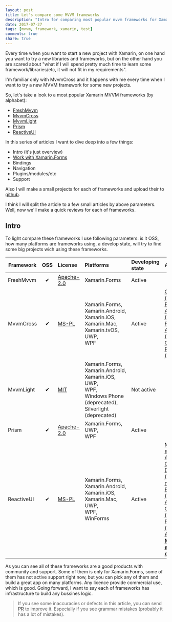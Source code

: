 ```yaml
---
layout: post
title: Let's compare some MVVM frameworks
description: "Intro for comparing most popular mvvm frameworks for Xamarin."
date: 2017-07-27
tags: [mvvm, framework, xamarin, test]
comments: true
share: true
---
```


Every time when you want to start a new project with Xamarin, on one hand you want to try a new libraries and frameworks, but on the other hand you are scared about "what if I will spend pretty much time to learn some framework/libraries/etc, it will not fit in my requirements".

I'm familiar only with MvvmCross and it happens with me every time when I want to try a new MVVM framework for some new projects.

So, let's take a look to a most popular Xamarin MVVM frameworks (by alphabet):

- [FreshMvvm](https://github.com/rid00z/FreshMvvm)
- [MvvmCross](https://github.com/MvvmCross/MvvmCross)
- [MvvmLight](http://www.mvvmlight.net/)
- [Prism](https://github.com/PrismLibrary/Prism)
- [ReactiveUI](https://github.com/reactiveui/ReactiveUI)

In this series of articles I want to dive deep into a few things:

- Intro (it's just overview)
- [Work with Xamarin.Forms](http://g0rdan.com/2017-08-01/Mvvm-frameworks-work-with-Xamarin-forms/)
- Bindings
- Navigation
- Plugins/modules/etc
- Support

Also I will make a small projects for each of frameworks and upload their to [github](https://github.com/g0rdan/MvvmFrameworksTests).

I think I will split the article to a few small articles by above parameters. Well, now we'll make a quick reviews for each of frameworks.

## Intro

To light compare these frameworks I use following parameters: is it OSS, how many platforms are frameworks using, a develop state, will try to find some big projects wich using these frameworks.

| Framework | OSS | License | Platforms | Developing state | Apps |
|-----------|:-------------:|:------|:------|:------|:---|
| FreshMvvm  |  &#10004; | [Apache-2.0](https://github.com/rid00z/FreshMvvm/blob/master/LICENSE) | Xamarin.Forms | Active 
| MvvmCross  |    &#10004;   |   [MS-PL](https://github.com/MvvmCross/MvvmCross/blob/develop/LICENSE)| Xamarin.Forms, <br> Xamarin.Android, <br> Xamarin.iOS, <br> Xamarin.Mac, <br> Xamarin.tvOS, <br> UWP, <br> WPF | Active | [CodeHub (iOS)](http://codehub-app.com/) <br> [Fish Angler (Android)](https://play.google.com/store/apps/details?id=com.fishangler.fishangler&pcampaignid=MKT-Other-global-all-co-prtnr-py-PartBadge-Mar2515-1) <br> [Fish Angler (iOS)](https://itunes.apple.com/us/app/fish-angler-fishing-reports-forecast-logbook/id1073941118?mt=8) <br> [Caledos Runner (Android)](https://play.google.com/store/apps/details?id=com.caledoslab.runner&pcampaignid=MKT-Other-global-all-co-prtnr-py-PartBadge-Mar2515-1)
| MvvmLight  | &#10004; |    [MIT](https://mvvmlight.codeplex.com/license) | Xamarin.Forms, <br> Xamarin.Android, <br> Xamarin.iOS, <br> UWP, <br> WPF, <br> Windows Phone (deprecated), <br> Silverlight (deprecated) | Not active
| Prism      | &#10004; |    [Apache-2.0](https://github.com/PrismLibrary/Prism/blob/master/LICENSE) | Xamarin.Forms, <br> UWP, <br> WPF | Active
| ReactiveUI | &#10004; |    [MS-PL](https://github.com/reactiveui/ReactiveUI/blob/develop/LICENSE) | Xamarin.Forms, <br> Xamarin.Android, <br> Xamarin.iOS, <br> Xamarin.Mac, <br> UWP, <br> WPF, <br> WinForms | Active | [Mimo (iOS and Android)](https://getmimo.com/) <br> [Github Desktop (Windows)](https://getmimo.com/) <br> [nonlinear](http://www.nonlinear.com/) <br> [Espera (WPF and Android)](http://getespera.com/) <br> [CodeHub (iOS)](http://codehub-app.com/) <br> [PdrMobile (iOS and Android)](https://pdrmobile.com/) <br> **[More example on GitHub](https://github.com/reactiveui/ReactiveUI/issues/979)**

As you can see all of these frameworks are a good products with community and support. Some of them is only for Xamarin.Forms, some of them has not active support right now, but you can pick any of them and build a great app on many platforms. Any licence provide commercial use, which is good. Going forward, I want to say each of frameworks has infrastructure to build any bussines logic.

> If you see some inaccuracies or defects in this article, you can send [PR](https://github.com/g0rdan/g0rdan.github.io) to improve it. Especially if you see grammar mistakes (probably it has a lot of mistakes).